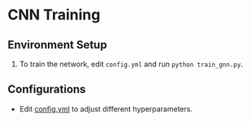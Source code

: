 # CNN Training

## Environment Setup
1. To train the network, edit ```config.yml``` and run ```python train_gnn.py```.

## Configurations
- Edit [config.yml](config.yml) to adjust different hyperparameters. 
